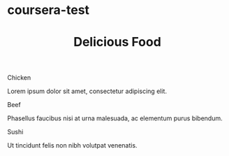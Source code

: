 # coursera-test
<!DOCTYPE html>
<html lang="en">
<head>
  <meta charset="UTF-8">
  <meta name="viewport" content="width=device-width, initial-scale=1.0">
  <title>Module 2 Solution</title>
  <link rel="stylesheet" href="css/styles.css">
</head>
<body>
  <header>
    <h1>Delicious Food</h1>
  </header>
  <main>
    <section id="chicken">
      <div class="title">Chicken</div>
      <p>Lorem ipsum dolor sit amet, consectetur adipiscing elit.</p>
    </section>
    <section id="beef">
      <div class="title">Beef</div>
      <p>Phasellus faucibus nisi at urna malesuada, ac elementum purus bibendum.</p>
    </section>
    <section id="sushi">
      <div class="title">Sushi</div>
      <p>Ut tincidunt felis non nibh volutpat venenatis.</p>
    </section>
  </main>
</body>
</html>
